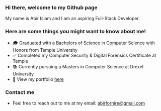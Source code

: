 ### Hi there, welcome to my Github page

My name is Abir Islam and I am an aspiring Full-Stack Developer.

### Here are some things you might want to know about me!
- 🎓 Graduated with a Bachelors of Science in Computer Science with Honors from Temple University
- ✅ Completed my Computer Security & Digital Forensics Certificate at Temple
- 📚 Currently pursuing a Masters in Computer Science at Drexel University
- 📂 View my portfolio [here](https://abirislam.com/)

### Contact me
- Feel free to reach out to me at my email: abirforhire@gmail.com
